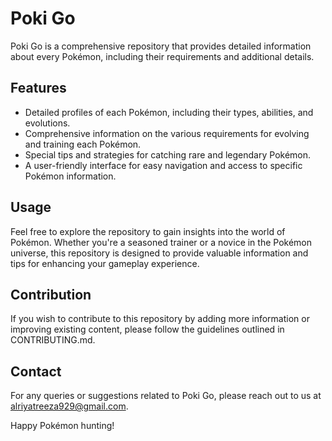 # Poki Go

Poki Go is a comprehensive repository that provides detailed information about every Pokémon, including their requirements and additional details.

## Features

- Detailed profiles of each Pokémon, including their types, abilities, and evolutions.
- Comprehensive information on the various requirements for evolving and training each Pokémon.
- Special tips and strategies for catching rare and legendary Pokémon.
- A user-friendly interface for easy navigation and access to specific Pokémon information.

## Usage

Feel free to explore the repository to gain insights into the world of Pokémon. Whether you're a seasoned trainer or a novice in the Pokémon universe, this repository is designed to provide valuable information and tips for enhancing your gameplay experience.

## Contribution

If you wish to contribute to this repository by adding more information or improving existing content, please follow the guidelines outlined in CONTRIBUTING.md.

## Contact

For any queries or suggestions related to Poki Go, please reach out to us at alriyatreeza929@gmail.com.

Happy Pokémon hunting!

